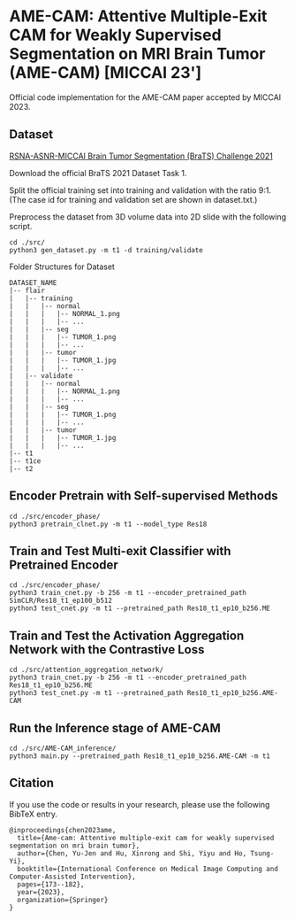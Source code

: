 # AME-CAM: Attentive Multiple-Exit CAM for Weakly Supervised Segmentation on MRI Brain Tumor (AME-CAM) [MICCAI 23']
Official code implementation for the AME-CAM paper accepted by MICCAI 2023.

## Dataset
[RSNA-ASNR-MICCAI Brain Tumor Segmentation (BraTS) Challenge 2021](http://braintumorsegmentation.org/)

Download the official BraTS 2021 Dataset Task 1.

Split the official training set into training and validation with the ratio 9:1.
(The case id for training and validation set are shown in dataset.txt.)

Preprocess the dataset from 3D volume data into 2D slide with the following script.
```
cd ./src/
python3 gen_dataset.py -m t1 -d training/validate
```

Folder Structures for Dataset
```
DATASET_NAME
|-- flair
|   |-- training
|   |   |-- normal
|   |   |   |-- NORMAL_1.png
|   |   |   |-- ...
|   |   |-- seg
|   |   |   |-- TUMOR_1.png
|   |   |   |-- ...
|   |   |-- tumor
|   |   |   |-- TUMOR_1.jpg
|   |   |   |-- ...
|   |-- validate
|   |   |-- normal
|   |   |   |-- NORMAL_1.png
|   |   |   |-- ...
|   |   |-- seg
|   |   |   |-- TUMOR_1.png
|   |   |   |-- ...
|   |   |-- tumor
|   |   |   |-- TUMOR_1.jpg
|   |   |   |-- ...
|-- t1
|-- t1ce
|-- t2
```
## Encoder Pretrain with Self-supervised Methods
```
cd ./src/encoder_phase/
python3 pretrain_clnet.py -m t1 --model_type Res18
```
## Train and Test Multi-exit Classifier with Pretrained Encoder
```
cd ./src/encoder_phase/
python3 train_cnet.py -b 256 -m t1 --encoder_pretrained_path SimCLR/Res18_t1_ep100_b512
python3 test_cnet.py -m t1 --pretrained_path Res18_t1_ep10_b256.ME
```
## Train and Test the Activation Aggregation Network with the Contrastive Loss
```
cd ./src/attention_aggregation_network/
python3 train_cnet.py -b 256 -m t1 --encoder_pretrained_path Res18_t1_ep10_b256.ME
python3 test_cnet.py -m t1 --pretrained_path Res18_t1_ep10_b256.AME-CAM
```
## Run the Inference stage of AME-CAM 
```
cd ./src/AME-CAM_inference/
python3 main.py --pretrained_path Res18_t1_ep10_b256.AME-CAM -m t1
```

## Citation
If you use the code or results in your research, please use the following BibTeX entry.
```
@inproceedings{chen2023ame,
  title={Ame-cam: Attentive multiple-exit cam for weakly supervised segmentation on mri brain tumor},
  author={Chen, Yu-Jen and Hu, Xinrong and Shi, Yiyu and Ho, Tsung-Yi},
  booktitle={International Conference on Medical Image Computing and Computer-Assisted Intervention},
  pages={173--182},
  year={2023},
  organization={Springer}
}
```
